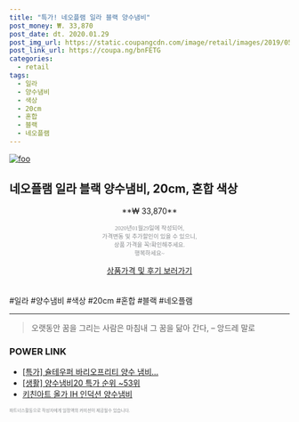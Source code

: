 ```yaml
--- 
title: "특가! 네오플램 일라 블랙 양수냄비" 
post_money: ₩. 33,870 
post_date: dt. 2020.01.29 
post_img_url: https://static.coupangcdn.com/image/retail/images/2019/05/30/10/3/4a0474fc-e86d-41e1-b4b3-a8c6aa4de877.jpg 
post_link_url: https://coupa.ng/bnFETG 
categories: 
  - retail 
tags: 
  - 일라 
  - 양수냄비 
  - 색상 
  - 20cm 
  - 혼합 
  - 블랙 
  - 네오플램 
--- 
```

[![foo](https://static.coupangcdn.com/image/retail/images/2019/05/30/10/3/4a0474fc-e86d-41e1-b4b3-a8c6aa4de877.jpg)](https://coupa.ng/bnFETG) 

## 네오플램 일라 블랙 양수냄비, 20cm, 혼합 색상 
<p style="text-align: center;">**₩ 33,870**</p> 
<p style="text-align: center;"><span style="color: #898c8f; font-family: Georgia,Times,serif; font-size: 0.75em;">2020년01월29일에 작성되어, <br>가격변동 및 추가할인이 있을 수 있으니,<br> 상품 가격을 꼭!확인해주세요.<br>행복하세요~</span> 
</p>	 
<div markdown="0" style="text-align: center;"><a href="https://coupa.ng/bnFETG" class="btn btn--success">상품가격 및 후기 보러가기</a></div> 
<br><br> 
  #일라 #양수냄비 #색상 #20cm #혼합 #블랙 #네오플램 
<hr> 

> 오랫동안 꿈을 그리는 사람은 마침내 그 꿈을 닮아 간다, – 앙드레 말로 


### POWER LINK

* <a href="https://blog.naver.com/santokki14/221788847956" target="_blank">[특가] 슐테우퍼 바리오프리티 양수 냄비...</a>
* <a href="https://blog.naver.com/sakai111/221788406149" target="_blank"> [생활] 양수냄비20 특가 순위 ~53위</a>
* <a href="https://blog.naver.com/fasyy4321/221790180259" target="_blank">키친아트 올가 IH 인덕션 양수냄비</a>

<span style="color: #898c8f; font-family: Georgia,Times,serif; font-size: 0.55em;">파트너스활동으로 작성자에게 일정액의 커미션이 제공될수 있습니다.</span> 
